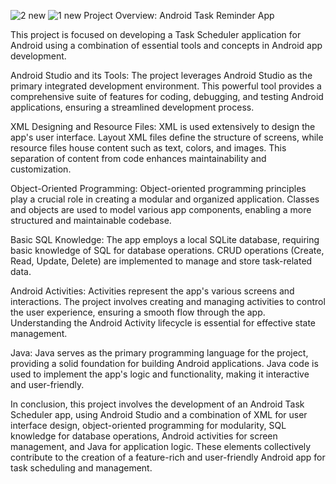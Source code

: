 ![2 new](https://github.com/kumarabhinav9955/Android-Task-Reminder-App-/assets/75555908/a37c8f97-e51d-4d04-8003-a6a16eab9502)
![1 new](https://github.com/kumarabhinav9955/Android-Task-Reminder-App-/assets/75555908/83120cb5-2d2e-4b55-97fe-7d62e0392323)
Project Overview: Android Task Reminder App

This project is focused on developing a Task Scheduler application for Android using a combination of essential tools and concepts in Android app development.

Android Studio and its Tools:
The project leverages Android Studio as the primary integrated development environment. This powerful tool provides a comprehensive suite of features for coding, debugging, and testing Android applications, ensuring a streamlined development process.

XML Designing and Resource Files:
XML is used extensively to design the app's user interface. Layout XML files define the structure of screens, while resource files house content such as text, colors, and images. This separation of content from code enhances maintainability and customization.

Object-Oriented Programming:
Object-oriented programming principles play a crucial role in creating a modular and organized application. Classes and objects are used to model various app components, enabling a more structured and maintainable codebase.

Basic SQL Knowledge:
The app employs a local SQLite database, requiring basic knowledge of SQL for database operations. CRUD operations (Create, Read, Update, Delete) are implemented to manage and store task-related data.

Android Activities:
Activities represent the app's various screens and interactions. The project involves creating and managing activities to control the user experience, ensuring a smooth flow through the app. Understanding the Android Activity lifecycle is essential for effective
state management.

Java:
Java serves as the primary programming language for the project, providing a solid foundation for building Android applications. Java code is used to implement the app's logic and functionality, making it interactive and user-friendly.

In conclusion, this project involves the development of an Android Task Scheduler app, using Android Studio and a combination of XML for user interface design, object-oriented programming for modularity, SQL knowledge for database operations, Android activities
for screen management, and Java for application logic. These elements collectively contribute to the creation of a feature-rich and user-friendly Android app for task scheduling and management.
